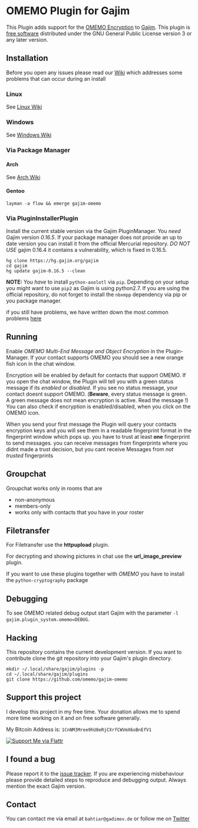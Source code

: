 # OMEMO Plugin for Gajim

This Plugin adds support for the [OMEMO Encryption](http://conversations.im/omemo) to [Gajim](https://gajim.org/). This
plugin is [free software](http://www.gnu.org/philosophy/free-sw.en.html)
distributed under the GNU General Public License version 3 or any later version.

## Installation

Before you open any issues please read our [Wiki](https://github.com/omemo/gajim-omemo/wiki) which addresses some problems that can occur during an install

### Linux

See [Linux Wiki](https://github.com/omemo/gajim-omemo/wiki/Installing-on-Linux)

### Windows

See [Windows Wiki](https://github.com/omemo/gajim-omemo/wiki/Installing-on-Windows)

### Via Package Manager
#### Arch
See [Arch Wiki](https://wiki.archlinux.org/index.php/Gajim#OMEMO_Support)

#### Gentoo
`layman -a flow && emerge gajim-omemo`

### Via PluginInstallerPlugin

Install the current stable version via the Gajim PluginManager. You *need* Gajim
version *0.16.5*. If your package manager does not provide an up to date version
you can install it from the official Mercurial repository. *DO NOT USE* gajim
0.16.4 it contains a vulnerability, which is fixed in 0.16.5.
```shell
hg clone https://hg.gajim.org/gajim
cd gajim
hg update gajim-0.16.5 --clean
```

**NOTE:** You *have* to install `python-axolotl` via `pip`. Depending on your setup you might
want to use `pip2` as Gajim is using python2.7. If you are using the official repository,
do not forget to install the `nbxmpp` dependency via pip or you package manager.

if you still have problems, we have written down the most common problems [here](https://github.com/omemo/gajim-omemo/wiki/It-doesnt-work,-what-should-i-do%3F-(Linux))

## Running
Enable *OMEMO Multi-End Message and Object Encryption* in the Plugin-Manager.
If your contact supports OMEMO you should see a new orange fish icon in the chat window.

Encryption will be enabled by default for contacts that support OMEMO.
If you open the chat window, the Plugin will tell you with a green status message if its *enabled* or *disabled*.
If you see no status message, your contact doesnt support OMEMO.
(**Beware**, every status message is green. A green message does not mean encryption is active. Read the message !)
You can also check if encryption is enabled/disabled, when you click on the OMEMO icon.

When you send your first message the Plugin will query your contacts encryption keys and you will
see them in a readable fingerprint format in the fingerprint window which pops up.
you have to trust at least **one** fingerprint to send messages.
you can receive messages from fingerprints where you didnt made a trust decision, but you cant
receive Messages from *not trusted* fingerprints

## Groupchat

Groupchat works only in rooms that are
- non-anonymous
- members-only
- works only with contacts that you have in your roster

## Filetransfer

For Filetransfer use the **httpupload** plugin.

For decrypting and showing pictures in chat use the **url_image_preview** plugin.

If you want to use these plugins together with *OMEMO* you have to install the `python-cryptography` package

## Debugging
To see OMEMO related debug output start Gajim with the parameter `-l
gajim.plugin_system.omemo=DEBUG`.

## Hacking
This repository contains the current development version. If you want to
contribute clone the git repository into your Gajim's plugin directory. 
```shell
mkdir ~/.local/share/gajim/plugins -p
cd ~/.local/share/gajim/plugins
git clone https://github.com/omemo/gajim-omemo
```

## Support this project
I develop this project in my free time. Your donation allows me to spend more
time working on it and on free software generally.

My Bitcoin Address is: `1CnNM3Mree9hU8eRjCXrfCWVmX6oBnEfV1`

[![Support Me via Flattr](http://api.flattr.com/button/flattr-badge-large.png)](https://flattr.com/thing/5038679)

## I found a bug
Please report it to the [issue
tracker](https://github.com/omemo/gajim-omemo/issues). If you are experiencing
misbehaviour please provide detailed steps to reproduce and debugging output.
Always mention the exact Gajim version. 

## Contact
You can contact me via email at `bahtiar@gadimov.de` or follow me on
[Twitter](https://twitter.com/_kalkin)

